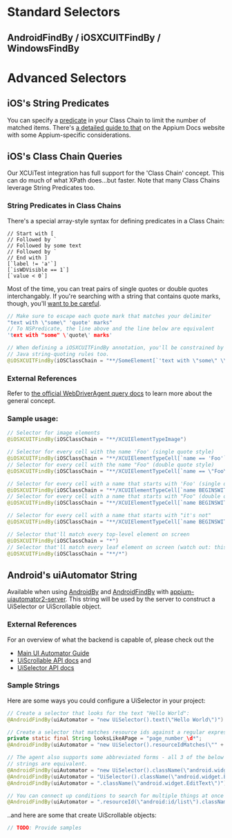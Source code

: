 # Standard Selectors

## AndroidFindBy / iOSXCUITFindBy / WindowsFindBy

# Advanced Selectors

## iOS's String Predicates

You can specify a [predicate](https://developer.apple.com/documentation/foundation/nspredicate)
in your Class Chain to limit the number of matched items. There's
[a detailed guide to that](https://appium.io/docs/en/writing-running-appium/ios/ios-predicate/index.html)
on the Appium Docs website with some Appium-specific considerations.

## iOS's Class Chain Queries

Our XCUiTest integration has full support for the 'Class Chain' concept. This
can do much of what XPath does...but faster. Note that many Class Chains leverage
String Predicates too.

### String Predicates in Class Chains

There's a special array-style syntax for defining predicates in a Class Chain:

```
// Start with [
// Followed by `
// Followed by some text
// Followed by `
// End with ]
[`label != 'a'`]
[`isWDVisible == 1`]
[`value < 0`]
```

Most of the time, you can treat pairs of single quotes or double quotes
interchangably. If you're searching with a string that contains quote marks,
though, you'll [want to be careful](https://stackoverflow.com/q/14116217).

```c
// Make sure to escape each quote mark that matches your delimiter
"text with \"some\" 'quote' marks"
// To NSPredicate, the line above and the line below are equivalent
'text with "some" \'quote\' marks'
```
```java
// When defining a iOSXCUITFindBy annotation, you'll be constrained by the
// Java string-quoting rules too.
@iOSXCUITFindBy(iOSClassChain = "**/SomeElement[`'text with \"some\" \\\'quote\\\' marks'`]")
```

### External References

Refer to [the official WebDriverAgent query docs](https://github.com/facebookarchive/WebDriverAgent/wiki/Class-Chain-Queries-Construction-Rules)
to learn more about the general concept.

### Sample usage:

```java
// Selector for image elements
@iOSXCUITFindBy(iOSClassChain = "**/XCUIElementTypeImage")

// Selector for every cell with the name 'Foo' (single quote style)
@iOSXCUITFindBy(iOSClassChain = "**/XCUIElementTypeCell[`name == 'Foo'`]")
// Selector for every cell with the name "Foo" (double quote style)
@iOSXCUITFindBy(iOSClassChain = "**/XCUIElementTypeCell[`name == \"Foo\"`]")

// Selector for every cell with a name that starts with 'Foo' (single quote style)
@iOSXCUITFindBy(iOSClassChain = "**/XCUIElementTypeCell[`name BEGINSWITH 'Foo'`]")
// Selector for every cell with a name that starts with "Foo" (double quote style)
@iOSXCUITFindBy(iOSClassChain = "**/XCUIElementTypeCell[`name BEGINSWITH \"Foo\"`]")

// Selector for every cell with a name that starts with "it's not"
@iOSXCUITFindBy(iOSClassChain = "**/XCUIElementTypeCell[`name BEGINSWITH \"it's not\"`]")

// Selector that'll match every top-level element on screen
@iOSXCUITFindBy(iOSClassChain = "*")
// Selector that'll match every leaf element on screen (watch out: this can be SLOW)
@iOSXCUITFindBy(iOSClassChain = "**/*")
```

## Android's uiAutomator String

Available when using [AndroidBy](AndroidBy) and [AndroidFindBy](AndroidFindBy) with
[appium-uiautomator2-server](https://github.com/appium/appium-uiautomator2-server). This
string will be used by the server to construct a UiSelector or UiScrollable object.

### External References

For an overview of what the backend is capable of, please check out the

* [Main UI Automator Guide](https://developer.android.com/training/testing/ui-automator)
* [UiScrollable API docs](https://developer.android.com/reference/androidx/test/uiautomator/UiScrollable)
and
* [UiSelector API docs](https://developer.android.com/reference/androidx/test/uiautomator/UiSelector)

### Sample Strings

Here are some ways you could configure a UiSelector in your project:

```java
// Create a selector that looks for the text "Hello World":
@AndroidFindBy(uiAutomator = "new UiSelector().text(\"Hello World\")")

// Create a selector that matches resource ids against a regular expression:
private static final String looksLikeAPage = "page_number_\d*";
@AndroidFindBy(uiAutomator = "new UiSelector().resourceIdMatches(\"" + looksLikeAPage + "\")")

// The agent also supports some abbreviated forms - all 3 of the below
// strings are equivalent.
@AndroidFindBy(uiAutomator = "new UiSelector().className(\"android.widget.EditText\")")
@AndroidFindBy(uiAutomator = "UiSelector().className(\"android.widget.EditText\")")
@AndroidFindBy(uiAutomator = ".className(\"android.widget.EditText\")")

// You can connect up conditions to search for multiple things at once
@AndroidFindBy(uiAutomator = ".resourceId(\"android:id/list\").classNameMatches(\"\.*RecyclerView\").index(3)")
```

..and here are some that create UiScrollable objects:

```java
// TODO: Provide samples
```
